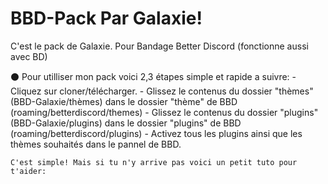 # BBD-Pack Par Galaxie!
C'est le pack de Galaxie. Pour Bandage Better Discord (fonctionne aussi avec BD)
                                    
       
⚫ Pour utilliser mon pack voici 2,3 étapes simple et rapide a suivre:
    - Cliquez sur cloner/télécharger.
    - Glissez le contenus du dossier "thèmes" (BBD-Galaxie/thèmes) dans le dossier "thème" de BBD (roaming/betterdiscord/themes)
    - Glissez le contenus du dossier "plugins" (BBD-Galaxie/plugins) dans le dossier "plugins" de BBD (roaming/betterdiscord/plugins)
    - Activez tous les plugins ainsi que les thèmes souhaités dans le pannel de BBD.
    
    C'est simple! Mais si tu n'y arrive pas voici un petit tuto pour t'aider: 
